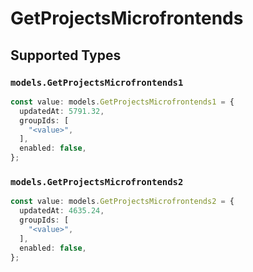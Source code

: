 # GetProjectsMicrofrontends


## Supported Types

### `models.GetProjectsMicrofrontends1`

```typescript
const value: models.GetProjectsMicrofrontends1 = {
  updatedAt: 5791.32,
  groupIds: [
    "<value>",
  ],
  enabled: false,
};
```

### `models.GetProjectsMicrofrontends2`

```typescript
const value: models.GetProjectsMicrofrontends2 = {
  updatedAt: 4635.24,
  groupIds: [
    "<value>",
  ],
  enabled: false,
};
```

